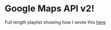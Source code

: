 Google Maps API v2!
============

Full length playlist showing how I wrote this [here]( https://www.youtube.com/playlist?list=PLxE2viIA-WCy9hrXIRlgKYHEFX7CW9F_P&amp;feature=view_all "GMap Tutorial")
